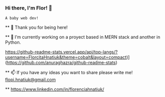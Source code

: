 

### Hi there, I'm Flor! 👋
    A baby web dev! 

** 🥰 Thank you for being here! 

** 🔭 I’m currently working on a proyect based in MERN stack and another in Python.

https://github-readme-stats.vercel.app/api/top-langs/?username=FlorcitaHnatiuk&theme=cobalt&layout=compact)](https://github.com/anuraghazra/github-readme-stats)

** 📫 If you have any ideas you want to share please write me! flopi.hnatiuk@gmail.com

** https://www.linkedin.com/in/florenciahnatiuk/

